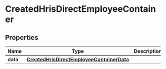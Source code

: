 

# CreatedHrisDirectEmployeeContainer


## Properties

| Name | Type | Description | Notes |
|------------ | ------------- | ------------- | -------------|
|**data** | [**CreatedHrisDirectEmployeeContainerData**](CreatedHrisDirectEmployeeContainerData.md) |  |  |



